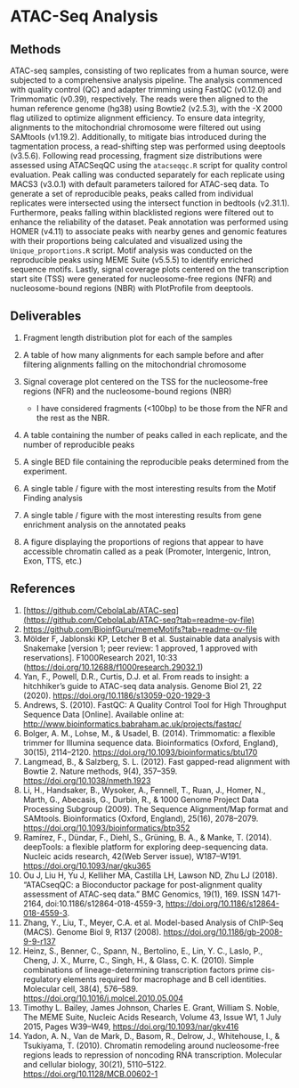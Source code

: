 # ATAC-Seq Analysis

## Methods
ATAC-seq samples, consisting of two replicates from a human source, were subjected to a comprehensive analysis pipeline. The analysis commenced with quality control (QC) and adapter trimming using FastQC (v0.12.0) and Trimmomatic (v0.39), respectively. The reads were then aligned to the human reference genome (hg38) using Bowtie2 (v2.5.3), with the -X 2000 flag utilized to optimize alignment efficiency. To ensure data integrity, alignments to the mitochondrial chromosome were filtered out using SAMtools (v1.19.2). Additionally, to mitigate bias introduced during the tagmentation process, a read-shifting step was performed using deeptools (v3.5.6). Following read processing, fragment size distributions were assessed using ATACSeqQC using the `atacseqqc.R` script for quality control evaluation. Peak calling was conducted separately for each replicate using MACS3 (v3.0.1) with default parameters tailored for ATAC-seq data. To generate a set of reproducible peaks, peaks called from individual replicates were intersected using the intersect function in bedtools (v2.31.1). Furthermore, peaks falling within blacklisted regions were filtered out to enhance the reliability of the dataset. Peak annotation was performed using HOMER (v4.11) to associate peaks with nearby genes and genomic features with their proportions being calculated and visualized using the `Unique_proportions.R` script. Motif analysis was conducted on the reproducible peaks using MEME Suite (v5.5.5) to identify enriched sequence motifs. Lastly, signal coverage plots centered on the transcription start site (TSS) were generated for nucleosome-free regions (NFR) and nucleosome-bound regions (NBR) with PlotProfile from deeptools.


## Deliverables
1. Fragment length distribution plot for each of the samples

2. A table of how many alignments for each sample before and after filtering alignments falling on the mitochondrial chromosome

3. Signal coverage plot centered on the TSS for the nucleosome-free regions (NFR) and the nucleosome-bound regions (NBR)
    - I have considered fragments (<100bp) to be those from the NFR and the rest as the NBR.

4. A table containing the number of peaks called in each replicate, and the number of reproducible peaks

5. A single BED file containing the reproducible peaks determined from the experiment.

6. A single table / figure with the most interesting results from the Motif Finding analysis

7. A single table / figure with the most interesting results from gene enrichment analysis on the annotated peaks

8. A figure displaying the proportions of regions that appear to have accessible chromatin called as a peak (Promoter, Intergenic, Intron, Exon, TTS, etc.)

## References
1. [https://github.com/CebolaLab/ATAC-seq](https://github.com/CebolaLab/ATAC-seq?tab=readme-ov-file)
2. https://github.com/BioinfGuru/memeMotifs?tab=readme-ov-file
3. Mölder F, Jablonski KP, Letcher B et al. Sustainable data analysis with Snakemake [version 1; peer review: 1 approved, 1 approved with reservations]. F1000Research 2021, 10:33 (https://doi.org/10.12688/f1000research.29032.1)
4. Yan, F., Powell, D.R., Curtis, D.J. et al. From reads to insight: a hitchhiker’s guide to ATAC-seq data analysis. Genome Biol 21, 22 (2020). https://doi.org/10.1186/s13059-020-1929-3
5. Andrews, S. (2010). FastQC:  A Quality Control Tool for High Throughput Sequence Data [Online]. Available online at: http://www.bioinformatics.babraham.ac.uk/projects/fastqc/
6. Bolger, A. M., Lohse, M., & Usadel, B. (2014). Trimmomatic: a flexible trimmer for Illumina sequence data. Bioinformatics (Oxford, England), 30(15), 2114–2120. https://doi.org/10.1093/bioinformatics/btu170
7. Langmead, B., & Salzberg, S. L. (2012). Fast gapped-read alignment with Bowtie 2. Nature methods, 9(4), 357–359. https://doi.org/10.1038/nmeth.1923
8. Li, H., Handsaker, B., Wysoker, A., Fennell, T., Ruan, J., Homer, N., Marth, G., Abecasis, G., Durbin, R., & 1000 Genome Project Data Processing Subgroup (2009). The Sequence Alignment/Map format and SAMtools. Bioinformatics (Oxford, England), 25(16), 2078–2079. https://doi.org/10.1093/bioinformatics/btp352
9. Ramírez, F., Dündar, F., Diehl, S., Grüning, B. A., & Manke, T. (2014). deepTools: a flexible platform for exploring deep-sequencing data. Nucleic acids research, 42(Web Server issue), W187–W191. https://doi.org/10.1093/nar/gku365
10. Ou J, Liu H, Yu J, Kelliher MA, Castilla LH, Lawson ND, Zhu LJ (2018). “ATACseqQC: a Bioconductor package for post-alignment quality assessment of ATAC-seq data.” BMC Genomics, 19(1), 169. ISSN 1471-2164, doi:10.1186/s12864-018-4559-3, https://doi.org/10.1186/s12864-018-4559-3.
11. Zhang, Y., Liu, T., Meyer, C.A. et al. Model-based Analysis of ChIP-Seq (MACS). Genome Biol 9, R137 (2008). https://doi.org/10.1186/gb-2008-9-9-r137
12. Heinz, S., Benner, C., Spann, N., Bertolino, E., Lin, Y. C., Laslo, P., Cheng, J. X., Murre, C., Singh, H., & Glass, C. K. (2010). Simple combinations of lineage-determining transcription factors prime cis-regulatory elements required for macrophage and B cell identities. Molecular cell, 38(4), 576–589. https://doi.org/10.1016/j.molcel.2010.05.004
13. Timothy L. Bailey, James Johnson, Charles E. Grant, William S. Noble, The MEME Suite, Nucleic Acids Research, Volume 43, Issue W1, 1 July 2015, Pages W39–W49, https://doi.org/10.1093/nar/gkv416
14. Yadon, A. N., Van de Mark, D., Basom, R., Delrow, J., Whitehouse, I., & Tsukiyama, T. (2010). Chromatin remodeling around nucleosome-free regions leads to repression of noncoding RNA transcription. Molecular and cellular biology, 30(21), 5110–5122. https://doi.org/10.1128/MCB.00602-1
